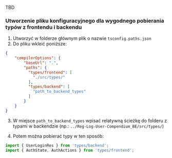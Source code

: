 TBD


### Utworzenie pliku konfiguracyjnego dla wygodnego pobierania typów z frontendu i backendu

1. Utworzyć w folderze głównym plik o nazwie `tsconfig.paths.json`
2. Do pliku wkleić poniższe:

```json
{
    "compilerOptions": {
        "baseUrl": ".",
        "paths": {
          "types/frontend": [
            "./src/types/"
          ],
          "types/backend": [
            "path_to_backend_types"
          ]
        }
    }
}
```

3. W miejsce `path_to_backend_types` wpisać relatywną ścieżkę do folderu z typami w backendzie (np.: `../Reg-Log-User-Compendium_BE/src/types/`)

4. Potem można pobierać typy w ten sposób:
```ts
import { UserLoginRes } from 'types/backend';
import { AuthState, AuthActions } from 'types/frontend';
```
